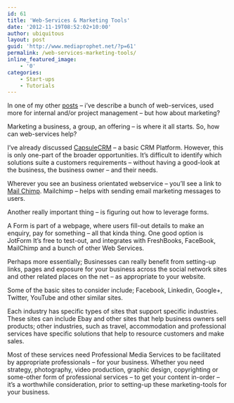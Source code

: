 ```yaml
---
id: 61
title: 'Web-Services & Marketing Tools'
date: '2012-11-19T08:52:02+10:00'
author: ubiquitous
layout: post
guid: 'http://www.mediaprophet.net/?p=61'
permalink: /web-services-marketing-tools/
inline_featured_image:
    - '0'
categories:
    - Start-ups
    - Tutorials
---
```


In one of my other [posts](http://www.mediaprophet.net/?p=52 "Projects, Customers and Invoicing – Web-Services for Startups") – i’ve describe a bunch of web-services, used more for internal and/or project management – but how about marketing?

Marketing a business, a group, an offering – is where it all starts. So, how can web-services help?

I’ve already discussed [CapsuleCRM](http://capsulecrm.com/ "Capsule CRM") – a basic CRM Platform. However, this is only one-part of the broader opportunities. It’s difficult to identify which solutions suite a customers requirements – without having a good-look at the business, the business owner – and their needs.

Wherever you see an business orientated webservice – you’ll see a link to [Mail Chimp](http://mailchimp.com/ "Mail Chimp"). Mailchimp – helps with sending email marketing messages to users.

Another really important thing – is figuring out how to leverage forms.

A Form is part of a webpage, where users fill-out details to make an enquiry, pay for something – all that kinda thing. One good option is JotForm It’s free to test-out, and integrates with FreshBooks, FaceBook, MailChimp and a bunch of other Web Services.

Perhaps more essentially; Businesses can really benefit from setting-up links, pages and exposure for your business across the social network sites and other related places on the net – as appropriate to your website.

Some of the basic sites to consider include; Facebook, Linkedin, Google+, Twitter, YouTube and other similar sites.

Each industry has specific types of sites that support specific industries. These sites can include Ebay and other sites that help business owners sell products; other industries, such as travel, accommodation and professional services have specific solutions that help to resource customers and make sales.

Most of these services need Professional Media Services to be facilitated by appropriate professionals – for your business. Whether you need strategy, photography, video production, graphic design, copyrighting or some-other form of professional services – to get your content in-order – it’s a worthwhile consideration, prior to setting-up these marketing-tools for your business.